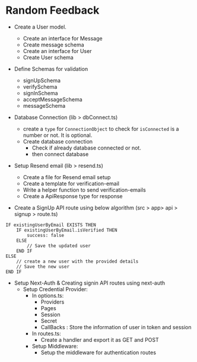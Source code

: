 # Random Feedback

* Create a User model.
  - Create an interface for Message
  - Create message schema
  - Create an interface for User
  - Create User schema

* Define Schemas for validation
  - signUpSchema
  - verifySchema
  - signInSchema
  - acceptMessageSchema
  - messageSchema

* Database Connection (lib > dbConnect.ts)
  - create a `type` for `ConnectionObject` to check for `isConnected` is a number or not. It is optional.
  - Create database connection
    - Check if already database connected or not.
    - then connect database

* Setup Resend email (lib > resend.ts)
  - Create a file for Resend email setup
  - Create a template for verification-email
  - Write a helper function to send verification-emails
  - Create a ApiResponse type for response

* Create a SignUp API route using below algorithm (src > app> api > signup > route.ts)
```
IF existingUserByEmail EXISTS THEN
    IF existingUserByEmail.isVerified THEN
        success: false
    ELSE
        // Save the updated user
    END IF
ELSE
    // create a new user with the provided details
    // Save the new user
END IF
```

* Setup Next-Auth & Creating signin API routes using next-auth
  - Setup Credential Provider:
    - In options.ts:
      - Providers
      - Pages
      - Session
      - Secret
      - CallBacks : Store the information of user in token and session
    - In routes.ts:
      - Create a handler and export it as GET and POST
    - Setup Middleware:
      - Setup the middleware for authentication routes

